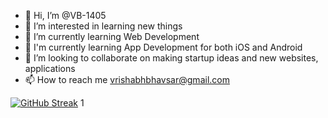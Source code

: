 - 👋 Hi, I’m @VB-1405
- 👀 I’m interested in learning new things
- 🌱 I’m currently learning Web Development
- 🌱 I'm currently learning App Development for both iOS and Android
- 💞️ I’m looking to collaborate on making startup ideas and new websites, applications
- 📫 How to reach me vrishabhbhavsar@gmail.com

<!---
VB-1405/VB-1405 is a ✨ special ✨ repository because its `README.md` (this file) appears on your GitHub profile.
You can click the Preview link to take a look at your changes.
--->


[![GitHub Streak](https://streak-stats.demolab.com/?user=VB-1405)](https://git.io/streak-stats) 1

<!---

---

### :fire: My Stats :

[![GitHub Streak](http://github-readme-streak-stats.herokuapp.com?user=your-github-username&theme=dark&background=000000)](https://git.io/streak-stats)

[![Top Langs](https://github-readme-stats.vercel.app/api/top-langs/?username=your-github-username)](https://github.com/anuraghazra/github-readme-stats)

[![Top Langs](https://github-readme-stats.vercel.app/api/top-langs/?username=your-github-username&layout=compact&theme=vision-friendly-dark)](https://github.com/anuraghazra/github-readme-stats)
--->
